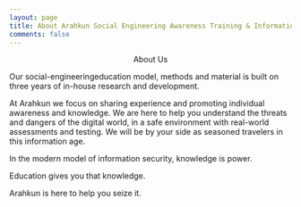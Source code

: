 ```yaml
---
layout: page
title: About Arahkun Social Engineering Awareness Training & Information Security Education  
comments: false
---
```



<center> About Us</center>


Our social-engineeringeducation model, methods and material is built on three years of in-house research and development.

At Arahkun we focus on sharing experience and promoting individual awareness and knowledge. We are here to help you understand the threats and dangers of the digital world, in a safe environment with real-world assessments and testing. We will be by your side as seasoned travelers in this information age.

In the modern model of information security, knowledge is power.

Education gives you that knowledge.

Arahkun is here to help you seize it.
